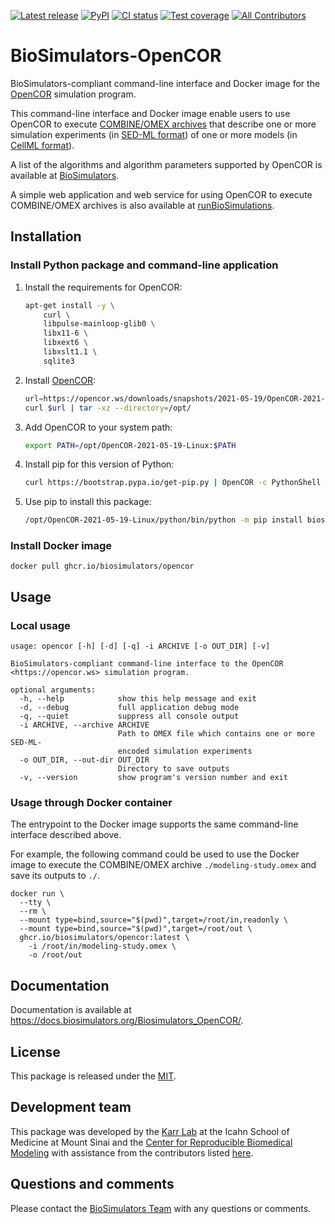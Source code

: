[![Latest release](https://img.shields.io/github/v/tag/biosimulators/Biosimulators_OpenCOR)](https://github.com/biosimulations/Biosimulators_OpenCOR/releases)
[![PyPI](https://img.shields.io/pypi/v/biosimulators_opencor)](https://pypi.org/project/biosimulators_opencor/)
[![CI status](https://github.com/biosimulators/Biosimulators_OpenCOR/workflows/Continuous%20integration/badge.svg)](https://github.com/biosimulators/Biosimulators_OpenCOR/actions?query=workflow%3A%22Continuous+integration%22)
[![Test coverage](https://codecov.io/gh/biosimulators/Biosimulators_OpenCOR/branch/dev/graph/badge.svg)](https://codecov.io/gh/biosimulators/Biosimulators_OpenCOR)
[![All Contributors](https://img.shields.io/github/all-contributors/biosimulators/Biosimulators_OpenCOR/HEAD)](#contributors-)

# BioSimulators-OpenCOR
BioSimulators-compliant command-line interface and Docker image for the [OpenCOR](https://opencor.ws/) simulation program.

This command-line interface and Docker image enable users to use OpenCOR to execute [COMBINE/OMEX archives](https://combinearchive.org/) that describe one or more simulation experiments (in [SED-ML format](https://sed-ml.org)) of one or more models (in [CellML format](https://cellml.org])).

A list of the algorithms and algorithm parameters supported by OpenCOR is available at [BioSimulators](https://biosimulators.org/simulators/opencor).

A simple web application and web service for using OpenCOR to execute COMBINE/OMEX archives is also available at [runBioSimulations](https://run.biosimulations.org).

## Installation

### Install Python package and command-line application

1. Install the requirements for OpenCOR:

   ```sh
   apt-get install -y \
       curl \
       libpulse-mainloop-glib0 \
       libx11-6 \
       libxext6 \
       libxslt1.1 \
       sqlite3
   ```

2. Install [OpenCOR](https://opencor.ws/downloads/index.html):

   ```sh
   url=https://opencor.ws/downloads/snapshots/2021-05-19/OpenCOR-2021-05-19-Linux.tar.gz
   curl $url | tar -xz --directory=/opt/
   ```

3. Add OpenCOR to your system path:

   ```sh
   export PATH=/opt/OpenCOR-2021-05-19-Linux:$PATH
   ```

4. Install pip for this version of Python:

   ```sh
   curl https://bootstrap.pypa.io/get-pip.py | OpenCOR -c PythonShell
   ```

5. Use pip to install this package:

   ```sh
   /opt/OpenCOR-2021-05-19-Linux/python/bin/python -m pip install biosimulators-opencor
   ```

### Install Docker image
```
docker pull ghcr.io/biosimulators/opencor
```

## Usage

### Local usage
```
usage: opencor [-h] [-d] [-q] -i ARCHIVE [-o OUT_DIR] [-v]

BioSimulators-compliant command-line interface to the OpenCOR <https://opencor.ws> simulation program.

optional arguments:
  -h, --help            show this help message and exit
  -d, --debug           full application debug mode
  -q, --quiet           suppress all console output
  -i ARCHIVE, --archive ARCHIVE
                        Path to OMEX file which contains one or more SED-ML-
                        encoded simulation experiments
  -o OUT_DIR, --out-dir OUT_DIR
                        Directory to save outputs
  -v, --version         show program's version number and exit
```

### Usage through Docker container
The entrypoint to the Docker image supports the same command-line interface described above.

For example, the following command could be used to use the Docker image to execute the COMBINE/OMEX archive `./modeling-study.omex` and save its outputs to `./`.

```
docker run \
  --tty \
  --rm \
  --mount type=bind,source="$(pwd)",target=/root/in,readonly \
  --mount type=bind,source="$(pwd)",target=/root/out \
  ghcr.io/biosimulators/opencor:latest \
    -i /root/in/modeling-study.omex \
    -o /root/out
```

## Documentation
Documentation is available at https://docs.biosimulators.org/Biosimulators_OpenCOR/.

## License
This package is released under the [MIT](LICENSE).

## Development team
This package was developed by the [Karr Lab](https://www.karrlab.org) at the Icahn School of Medicine at Mount Sinai and the [Center for Reproducible Biomedical Modeling](https://reproduciblebiomodels.org/) with assistance from the contributors listed [here](CONTRIBUTORS.md).

## Questions and comments
Please contact the [BioSimulators Team](mailto:info@biosimulators.org) with any questions or comments.
